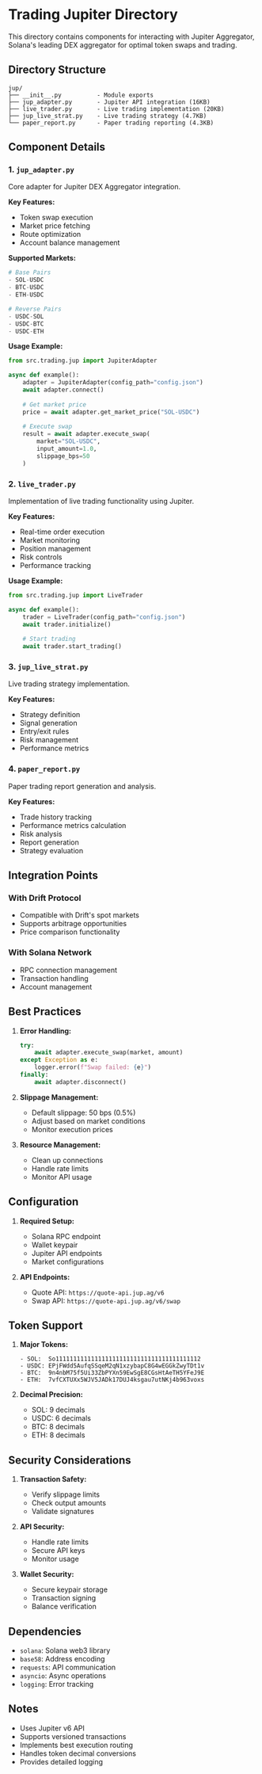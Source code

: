 # Trading Jupiter Directory

This directory contains components for interacting with Jupiter Aggregator, Solana's leading DEX aggregator for optimal token swaps and trading.

## Directory Structure

```
jup/
├── __init__.py          - Module exports
├── jup_adapter.py       - Jupiter API integration (16KB)
├── live_trader.py       - Live trading implementation (20KB)
├── jup_live_strat.py    - Live trading strategy (4.7KB)
└── paper_report.py      - Paper trading reporting (4.3KB)
```

## Component Details

### 1. `jup_adapter.py`

Core adapter for Jupiter DEX Aggregator integration.

**Key Features:**
- Token swap execution
- Market price fetching
- Route optimization
- Account balance management

**Supported Markets:**
```python
# Base Pairs
- SOL-USDC
- BTC-USDC
- ETH-USDC

# Reverse Pairs
- USDC-SOL
- USDC-BTC
- USDC-ETH
```

**Usage Example:**
```python
from src.trading.jup import JupiterAdapter

async def example():
    adapter = JupiterAdapter(config_path="config.json")
    await adapter.connect()
    
    # Get market price
    price = await adapter.get_market_price("SOL-USDC")
    
    # Execute swap
    result = await adapter.execute_swap(
        market="SOL-USDC",
        input_amount=1.0,
        slippage_bps=50
    )
```

### 2. `live_trader.py`

Implementation of live trading functionality using Jupiter.

**Key Features:**
- Real-time order execution
- Market monitoring
- Position management
- Risk controls
- Performance tracking

**Usage Example:**
```python
from src.trading.jup import LiveTrader

async def example():
    trader = LiveTrader(config_path="config.json")
    await trader.initialize()
    
    # Start trading
    await trader.start_trading()
```

### 3. `jup_live_strat.py`

Live trading strategy implementation.

**Key Features:**
- Strategy definition
- Signal generation
- Entry/exit rules
- Risk management
- Performance metrics

### 4. `paper_report.py`

Paper trading report generation and analysis.

**Key Features:**
- Trade history tracking
- Performance metrics calculation
- Risk analysis
- Report generation
- Strategy evaluation

## Integration Points

### With Drift Protocol
- Compatible with Drift's spot markets
- Supports arbitrage opportunities
- Price comparison functionality

### With Solana Network
- RPC connection management
- Transaction handling
- Account management

## Best Practices

1. **Error Handling:**
   ```python
   try:
       await adapter.execute_swap(market, amount)
   except Exception as e:
       logger.error(f"Swap failed: {e}")
   finally:
       await adapter.disconnect()
   ```

2. **Slippage Management:**
   - Default slippage: 50 bps (0.5%)
   - Adjust based on market conditions
   - Monitor execution prices

3. **Resource Management:**
   - Clean up connections
   - Handle rate limits
   - Monitor API usage

## Configuration

1. **Required Setup:**
   - Solana RPC endpoint
   - Wallet keypair
   - Jupiter API endpoints
   - Market configurations

2. **API Endpoints:**
   - Quote API: `https://quote-api.jup.ag/v6`
   - Swap API: `https://quote-api.jup.ag/v6/swap`

## Token Support

1. **Major Tokens:**
   ```
   - SOL:  So11111111111111111111111111111111111111112
   - USDC: EPjFWdd5AufqSSqeM2qN1xzybapC8G4wEGGkZwyTDt1v
   - BTC:  9n4nbM75f5Ui33ZbPYXn59EwSgE8CGsHtAeTH5YFeJ9E
   - ETH:  7vfCXTUXx5WJV5JADk17DUJ4ksgau7utNKj4b963voxs
   ```

2. **Decimal Precision:**
   - SOL: 9 decimals
   - USDC: 6 decimals
   - BTC: 8 decimals
   - ETH: 8 decimals

## Security Considerations

1. **Transaction Safety:**
   - Verify slippage limits
   - Check output amounts
   - Validate signatures

2. **API Security:**
   - Handle rate limits
   - Secure API keys
   - Monitor usage

3. **Wallet Security:**
   - Secure keypair storage
   - Transaction signing
   - Balance verification

## Dependencies

- `solana`: Solana web3 library
- `base58`: Address encoding
- `requests`: API communication
- `asyncio`: Async operations
- `logging`: Error tracking

## Notes

- Uses Jupiter v6 API
- Supports versioned transactions
- Implements best execution routing
- Handles token decimal conversions
- Provides detailed logging